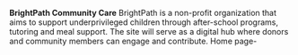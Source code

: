 **BrightPath Community Care**
BrightPath is a non-profit organization that aims to support underprivileged children through after-school programs, tutoring and meal support. The site will serve as a digital hub where donors and  community members can engage and contribute.
Home page-
